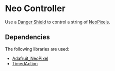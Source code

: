 # Neo Controller

Use a [Danger Shield](https://www.sparkfun.com/products/11649) to control a string of [NeoPixels](https://learn.adafruit.com/adafruit-neopixel-uberguide/overview).

## Dependencies
The following libraries are used:

- [Adafruit_NeoPixel](https://github.com/adafruit/Adafruit_NeoPixel)
- [TimedAction](http://playground.arduino.cc/Code/TimedAction)
